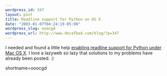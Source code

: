 ```yaml
--- 
wordpress_id: 347
layout: post
title: Readline support for Python on OS X
date: "2003-01-07T04:24:19-05:00"
wordpress_slug: ooocgd
wordpress_url: http://www.decafbad.com/blog/?p=347
---
```

I needed and found a little help <a href="http://radio.weblogs.com/0100490/2002/09/25.html#a282">enabling readline support for Python under Mac OS X</a>.  I love a lazyweb so lazy that solutions to my problems have already been posted.  :)
<!--more-->
shortname=ooocgd
